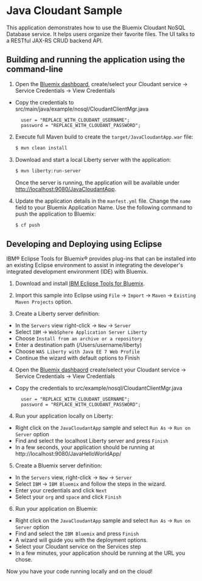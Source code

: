 # Java Cloudant Sample

This application demonstrates how to use the Bluemix Cloudant NoSQL Database service. It helps users organize their favorite files. The UI talks to a RESTful JAX-RS CRUD backend API.

## Building and running the application using the command-line

1. Open the [Bluemix dashboard](https://bluemix.net), create/select your Cloudant service -> Service Credentials  -> View Credentials
  - Copy the credentials to src/main/java/example/nosql/CloudantClientMgr.java
  
    ```
      user = "REPLACE_WITH_CLOUDANT_USERNAME";
      password = "REPLACE_WITH_CLOUDANT_PASSWORD";
    ```  

2. Execute full Maven build to create the `target/JavaCloudantApp.war` file:
    ```bash
    $ mvn clean install
    ```

3. Download and start a local Liberty server with the application:
    ```bash
    $ mvn liberty:run-server
    ```

    Once the server is running, the application will be available under [http://localhost:9080/JavaCloudantApp](http://localhost:9080/JavaCloudantApp).

4. Update the application details in the `manfest.yml` file. Change the `name` field to your Bluemix Application Name. Use the following command to push the application to Bluemix:
    ```bash
    $ cf push
    ```

## Developing and Deploying using Eclipse

IBM® Eclipse Tools for Bluemix® provides plug-ins that can be installed into an existing Eclipse environment to assist in integrating the developer's integrated development environment (IDE) with Bluemix.

1. Download and install  [IBM Eclipse Tools for Bluemix](https://developer.ibm.com/wasdev/downloads/#asset/tools-IBM_Eclipse_Tools_for_Bluemix).

2. Import this sample into Eclipse using `File` -> `Import` -> `Maven` -> `Existing Maven Projects` option.

3. Create a Liberty server definition:
  - In the `Servers` view right-click -> `New` -> `Server`
  - Select `IBM` -> `WebSphere Application Server Liberty`
  - Choose `Install from an archive or a repository`
  - Enter a destination path (/Users/username/liberty)
  - Choose `WAS Liberty with Java EE 7 Web Profile`
  - Continue the wizard with default options to Finish

4. Open the [Bluemix dashbaord](bluemix.net) create/select your Cloudant service -> Service Credentials  -> View Credentials
  - Copy the credentials to src/example/nosql/CloudantClientMgr.java
  
    ```
      user = "REPLACE_WITH_CLOUDANT_USERNAME";
      password = "REPLACE_WITH_CLOUDANT_PASSWORD";
    ```  

4. Run your application locally on Liberty:
  - Right click on the `JavaCloudantApp` sample and select `Run As` -> `Run on Server` option
  - Find and select the localhost Liberty server and press `Finish`
  - In a few seconds, your application should be running at http://localhost:9080/JavaHelloWorldApp/

5. Create a Bluemix server definition:
  - In the `Servers` view, right-click -> `New` -> `Server`
  - Select `IBM` -> `IBM Bluemix` and follow the steps in the wizard.
  - Enter your credentials and click `Next`
  - Select your `org` and `space` and click `Finish`

6. Run your application on Bluemix:
  - Right click on the `JavaCloudantApp` sample and select `Run As` -> `Run on Server` option
  - Find and select the `IBM Bluemix` and press `Finish`
  - A wizard will guide you with the deployment options.
  - Select your Cloudant service on the Services step
  - In a few minutes, your application should be running at the URL you chose.

Now you have your code running locally and on the cloud!

[Liberty Maven Plug-in]: https://github.com/WASdev/ci.maven
